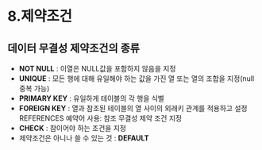 # 8.제약조건

## 데이터 무결성 제약조건의 종류

* **NOT NULL** : 이열은 NULL값을 포함하지 않음을 지정
* **UNIQUE**  : 모든 행에 대해 유일해야 하는 값을 가진 열 또는 열의 조합을 지정\(null 중복 가능\)
*  **PRIMARY KEY** : 유일하게 테이블의 각 행을 식별
* **FOREIGN KEY** : 열과 참조된 테이블의 열 사이의 외래키 관계를 적용하고 설정                                       REFERENCES 예약어 사용: 참조 무결성 제약 조건 지정
*  **CHECK** : 참이어야 하는 조건을 지정
* 제약조건은 아니나 쓸 수 있는 것 : **DEFAULT**

```text

```

